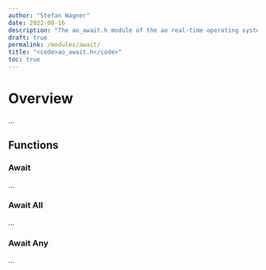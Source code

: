 ```yaml
---
author: "Stefan Wagner"
date: 2022-08-16
description: "The ao_await.h module of the ao real-time operating system."
draft: true
permalink: /modules/await/
title: "<code>ao_await.h</code>"
toc: true
---
```


# Overview

...

## Functions

### Await

...

### Await All

...

### Await Any

...
